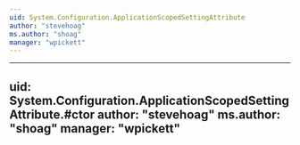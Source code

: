 ```yaml
---
uid: System.Configuration.ApplicationScopedSettingAttribute
author: "stevehoag"
ms.author: "shoag"
manager: "wpickett"
---
```


---
uid: System.Configuration.ApplicationScopedSettingAttribute.#ctor
author: "stevehoag"
ms.author: "shoag"
manager: "wpickett"
---
